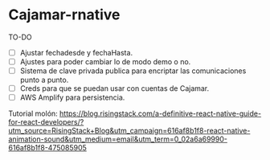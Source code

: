 # Cajamar-rnative

TO-DO

- [ ] Ajustar fechadesde y fechaHasta.
- [ ] Ajustes para poder cambiar lo de modo demo o no.
- [ ] Sistema de clave privada publica para encriptar las comunicaciones punto a punto.
- [ ] Creds para que se puedan usar con cuentas de Cajamar.
- [ ] AWS Amplify para persistencia.

Tutorial molón: https://blog.risingstack.com/a-definitive-react-native-guide-for-react-developers/?utm_source=RisingStack+Blog&utm_campaign=616af8b1f8-react-native-animation-sound&utm_medium=email&utm_term=0_02a6a69990-616af8b1f8-475085905
